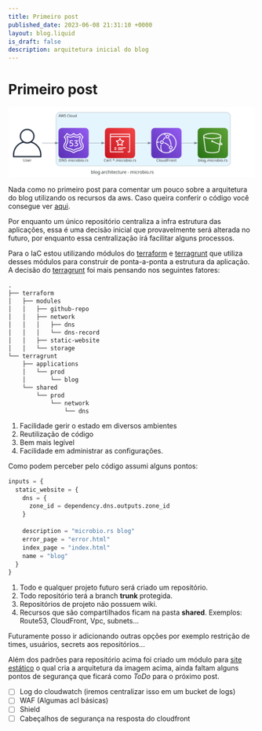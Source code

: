 ```yaml
---
title: Primeiro post
published_date: 2023-06-08 21:31:10 +0000
layout: blog.liquid
is_draft: false
description: arquitetura inicial do blog
---
```

# Primeiro post
<p><img src="/static/img/arch.png" width="900px"></p>

Nada como no primeiro post para comentar um pouco sobre a arquitetura do blog
utilizando os recursos da aws. Caso queira conferir o código você consegue 
ver [aqui][0].

Por enquanto um único repositório centraliza a infra estrutura das
aplicações, essa é uma decisão inicial que provavelmente será alterada no
futuro, por enquanto essa centralização irá facilitar alguns processos. 

Para o IaC estou utilizando módulos do [terraform][1] e [terragrunt][2] que
utiliza desses módulos para construir de ponta-a-ponta a estrutura da aplicação.
A decisão do [terragrunt][2] foi mais pensando nos seguintes fatores:

```
.
├── terraform
│   ├── modules
│   │   ├── github-repo
│   │   ├── network
│   │   │   ├── dns
│   │   │   └── dns-record
│   │   ├── static-website
│   │   └── storage
└── terragrunt
    ├── applications
    │   └── prod
    │       └── blog
    └── shared
        └── prod
            └── network
                └── dns
```

1. Facilidade gerir o estado em diversos ambientes
2. Reutilização de código
3. Bem mais legível
4. Facilidade em administrar as configurações.

Como podem perceber pelo código assumi alguns pontos:

```tf
inputs = {
  static_website = {
    dns = {
      zone_id = dependency.dns.outputs.zone_id
    }

    description = "microbio.rs blog"
    error_page = "error.html"
    index_page = "index.html"
    name = "blog"
  }
}
```

1. Todo e qualquer projeto futuro será criado um repositório.
2. Todo repositório terá a branch **trunk** protegida.
3. Repositórios de projeto não possuem wiki.
4. Recursos que são compartilhados ficam na pasta **shared**. Exemplos:
   Route53, CloudFront, Vpc, subnets...

Futuramente posso ir adicionando outras opções por exemplo restrição de times,
usuários, secrets aos repositórios...

Além dos padrões para repositório acima foi criado um módulo para [site
estático][4] o qual cria a arquitetura da imagem acima, ainda faltam alguns
pontos de segurança que ficará como *ToDo* para o próximo post.

- [ ] Log do cloudwatch (iremos centralizar isso em um bucket de logs)
- [ ] WAF (Algumas acl básicas)
- [ ] Shield 
- [ ] Cabeçalhos de segurança na resposta do cloudfront

[0]: https://github.com/microbio-rs/mb-platform/blob/master/terragrunt/applications/prod/blog/terragrunt.hcl
[1]: https://www.terraform.io/
[2]: https://terragrunt.gruntwork.io/
[4]: https://github.com/microbio-rs/mb-platform/blob/master/terraform/modules/static-website/main.tf
